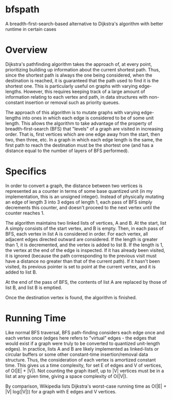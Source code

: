 bfspath
=======

A breadth-first-search-based alternative to Dijkstra's algorithm with better runtime in certain cases


Overview
========

Dijkstra's pathfinding algorithm takes the approach of, at every point, prioritizing building up information about the current shortest path.  Thus, since the shortest path is always the one being considered, when the destination is reached, it is guaranteed that the path used to find it is the shortest one.  This is particularly useful on graphs with varying edge-lengths.  However, this requires keeping track of a large amount of information relating to each vertex and path, in data structures with non-constant insertion or removal such as priority queues.

The approach of this algorithm is to mutate graphs with varying edge-lengths into ones in which each edge is considered to be of some unit length.  This allows the algorithm to take advantage of the property of breadth-first-search (BFS) that "levels" of a graph are visited in increasing order.  That is, first vertices which are one edge away from the start, then two, then three, etc.  In a graph in which each edge length is the same, the first path to reach the destination must be the shortest one (and has a distance equal to the number of layers of BFS performed).


Specifics
=========

In order to convert a graph, the distance between two vertices is represented as a counter in terms of some base quantized unit (in my implementation, this is an unsigned integer).  Instead of physically mutating an edge of length 3 into 3 edges of length 1, each pass of BFS simply decrements this counter, and doesn't proceed to the next vertex until the counter reaches 1.

The algorithm maintains two linked lists of vertices, A and B.  At the start, list A simply consists of the start vertex, and B is empty.  Then, in each pass of BFS, each vertex in list A is considered in order.  For each vertex, all adjacent edges directed outward are considered.  If the length is greater than 1, it is decremented, and the vertex is added to list B.  If the length is 1, the vertex at the end of the edge is inspected.  If it has already been visited, it is ignored (because the path corresponding to the previous visit must have a distance no greater than that of the current path).  If it hasn't been visited, its previous pointer is set to point at the current vertex, and it is added to list B.

At the end of the pass of BFS, the contents of list A are replaced by those of list B, and list B is emptied.

Once the destination vertex is found, the algorithm is finished.


Running Time
============

Like normal BFS traversal, BFS path-finding considers each edge once and each vertex once (edges here refers to "virtual" edges - the edges that would exist if a graph were truly to be converted to quantized unit-length edges). In practice, lists A and B are likely implemented as linked-lists or circular buffers or some other constant-time insertion/removal data structure. Thus, the consideration of each vertex is amortized constant time. This gives us a time complexity, for set E of edges and V of vertices, of O(|E| + |V|). Not counting the graph itself, up to |V| vertices must be in a list at any given time, giving a space complexity of O(|V|).

By comparison, Wikipedia lists Dijkstra's worst-case running time as O(|E| + |V| log(|V|)) for a graph with E edges and V vertices.